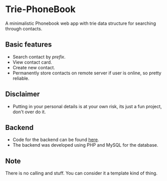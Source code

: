 # Trie-PhoneBook
A minimalistic Phonebook web app with trie data structure for searching through contacts.

## Basic features
- Search contact by *prefix*.
- View contact card.
- Create new contact.
- Permanently store contacts on remote server if user is online, so pretty reliable.

## Disclaimer
- Putting in your personal details is at your own risk, its just a fun project, don't over do it.
<!-- Temporary storage Implemented with local storage, so it's not so reliable.-->
<!-- Edit: Details are now stored on a remote server for persistence when you're online. -->

## Backend
 - Code for the backend can be found [here](https://github.com/Osalotioman/trie_repo_backend/).
 - The backend was developed using PHP and MySQL for the database.

## Note
There is no calling and stuff. You can consider it a template kind of thing.


